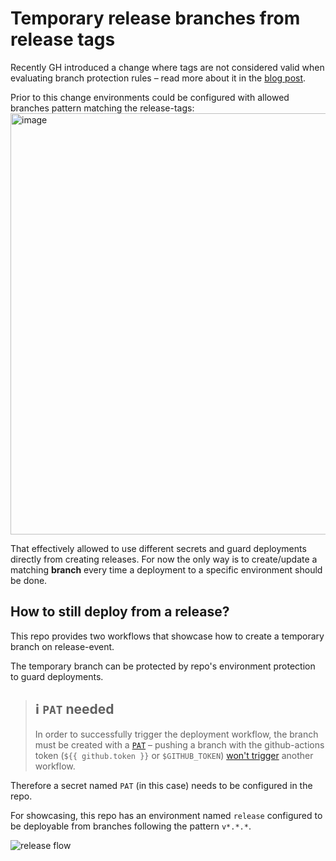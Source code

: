 # Temporary release branches from release tags

Recently GH introduced a change where tags are not considered valid when evaluating branch protection rules – read more about it in the [blog post].

Prior to this change environments could be configured with allowed branches pattern matching the release-tags:
<img width="674" alt="image" src="https://github.com/hanseartic/temporary_release_branches/assets/1752217/b99b9575-628b-4857-a098-9a8046aa8124">

That effectively allowed to use different secrets and guard deployments directly from creating releases. For now the only way is to create/update a matching **branch** every time a deployment to a specific environment should be done.

## How to still deploy from a release?
This repo provides two workflows that showcase how to create a temporary branch on release-event.

The temporary branch can be protected by repo's environment protection to guard deployments.

> ℹ️ `PAT` needed
> ----
> In order to successfully trigger the deployment workflow, the branch must be created with a [`PAT`][PAT] – pushing a branch with the github-actions token (`${{ github.token }}` or `$GITHUB_TOKEN`) [won't trigger][trigger] another workflow.

Therefore a secret named `PAT` (in this case) needs to be configured in the repo.

For showcasing, this repo has an environment named `release` configured to be deployable from branches following the pattern `v*.*.*`.

![release flow](https://github.com/hanseartic/temporary_release_branches/assets/1752217/6d38e265-2e99-4dbb-8d3a-e76c8e540340)

[blog post]: https://github.blog/changelog/2023-08-10-actions-runs-triggered-from-tags-or-forks-with-the-same-name-as-a-protected-branch-will-now-be-blocked/
[PAT]: https://docs.github.com/en/authentication/keeping-your-account-and-data-secure/managing-your-personal-access-tokens
[trigger]: https://docs.github.com/en/actions/using-workflows/triggering-a-workflow#triggering-a-workflow-from-a-workflow
